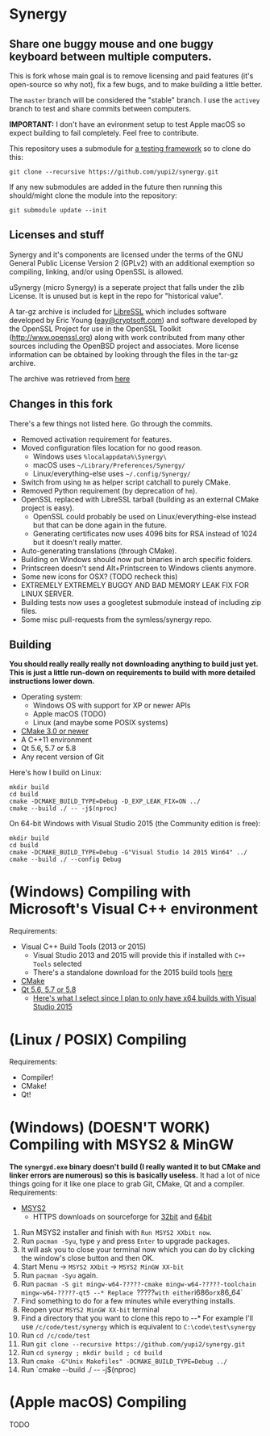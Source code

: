 Synergy
=======
Share one buggy mouse and one buggy keyboard between multiple computers.
---

This is fork whose main goal is to remove licensing and paid features (it's open-source so why not), fix a few bugs, and to make building a little better.

The `master` branch will be considered the "stable" branch. I use the `activey` branch to test and share commits between computers.

**IMPORTANT:** I don't have an evironment setup to test Apple macOS so expect building to fail completely. Feel free to contribute.

This repository uses a submodule for [a testing framework](https://github.com/google/googletest) so to clone do this:
```
git clone --recursive https://github.com/yupi2/synergy.git
```
If any new submodules are added in the future then running this should/might clone the module into the repository:
```
git submodule update --init
```


Licenses and stuff
------------------
Synergy and it's components are licensed under the terms of the GNU General Public License Version 2 (GPLv2) with an additional exemption so compiling, linking, and/or using OpenSSL is allowed.

uSynergy (micro Synergy) is a seperate project that falls under the zlib License. It is unused but is kept in the repo for "historical value".

A tar-gz archive is included for [LibreSSL](https://www.libressl.org/) which includes software developed by Eric Young (eay@cryptsoft.com) and software developed by the OpenSSL Project for use in the OpenSSL Toolkit (http://www.openssl.org) along with work contributed from many other sources including the OpenBSD project and associates. More license information can be obtained by looking through the files in the tar-gz archive.

The archive was retrieved from [here](https://ftp.openbsd.org/pub/OpenBSD/LibreSSL/)


Changes in this fork
--------------------
There's a few things not listed here. Go through the commits.
+ Removed activation requirement for features.
+ Moved configuration files location for no good reason.
  + Windows uses `%localappdata%\Synergy\`
  + macOS uses `~/Library/Preferences/Synergy/`
  + Linux/everything-else uses `~/.config/Synergy/`
+ Switch from using `hm` as helper script catchall to purely CMake.
+ Removed Python requirement (by deprecation of `hm`).
+ OpenSSL replaced with LibreSSL tarball (building as an external CMake project is easy).
  + OpenSSL could probably be used on Linux/everything-else instead but that can be done again in the future.
  + Generating certificates now uses 4096 bits for RSA instead of 1024 but it doesn't really matter.
+ Auto-generating translations (through CMake).
+ Building on Windows should now put binaries in arch specific folders.
+ Printscreen doesn't send Alt+Printscreen to Windows clients anymore.
+ Some new icons for OSX? (TODO recheck this)
+ EXTREMELY EXTREMELY BUGGY AND BAD MEMORY LEAK FIX FOR LINUX SERVER.
+ Building tests now uses a googletest submodule instead of including zip files.
+ Some misc pull-requests from the symless/synergy repo.


Building
--------
**You should really really really not downloading anything to build just yet. This is just a little run-down on requirements to build with more detailed instructions lower down.**

+ Operating system:
  + Windows OS with support for XP or newer APIs
  + Apple macOS (TODO)
  + Linux (and maybe some POSIX systems)
+ [CMake 3.0 or newer](https://cmake.org/)
+ A C++11 environment
+ Qt 5.6, 5.7 or 5.8
+ Any recent version of Git

Here's how I build on Linux:
```
mkdir build
cd build
cmake -DCMAKE_BUILD_TYPE=Debug -D_EXP_LEAK_FIX=ON ../
cmake --build ./ -- -j$(nproc)
```

On 64-bit Windows with Visual Studio 2015 (the Community edition is free):
```
mkdir build
cd build
cmake -DCMAKE_BUILD_TYPE=Debug -G"Visual Studio 14 2015 Win64" ../
cmake --build ./ --config Debug
```


(Windows) Compiling with Microsoft's Visual C++ environment
===========================================================
Requirements:
+ Visual C++ Build Tools (2013 or 2015)
  + Visual Studio 2013 and 2015 will provide this if installed with `C++ Tools` selected
  + There's a standalone download for the 2015 build tools [here](http://landinghub.visualstudio.com/visual-cpp-build-tools)
+ [CMake](https://cmake.org/download/)
+ [Qt 5.6, 5.7 or 5.8](https://www.qt.io/download-open-source/)
  + [Here's what I select since I plan to only have x64 builds with Visual Studio 2015](https://imgur.com/YP6v8rE)




(Linux / POSIX) Compiling
=========================
Requirements:
+ Compiler!
+ CMake!
+ Qt!

(Windows) (**DOESN'T WORK**) Compiling with MSYS2 & MinGW
======================================
**The `synergyd.exe` binary doesn't build (I really wanted it to but CMake and linker errors are numerous) so this is basically useless.** It had a lot of nice things going for it like one place to grab Git, CMake, Qt and a compiler.
Requirements:
+ [MSYS2](http://www.msys2.org/)
  + HTTPS downloads on sourceforge for [32bit](https://sourceforge.net/projects/msys2/files/Base/i686/) and [64bit](https://sourceforge.net/projects/msys2/files/Base/x86_64/)

1.  Run MSYS2 installer and finish with `Run MSYS2 XXbit now`.
2.  Run `pacman -Syu`, type `y` and press `Enter` to upgrade packages.
3.  It will ask you to close your terminal now which you can do by clicking the window's close button and then OK.
4.  Start Menu -> `MSYS2 XXbit` -> `MSYS2 MinGW XX-bit`
5.  Run `pacman -Syu` again.
6.  Run `pacman -S git mingw-w64-?????-cmake mingw-w64-?????-toolchain mingw-w64-?????-qt5
--* Replace `?????` with either `i686` or `x86_64`
7.  Find something to do for a few minutes while everything installs.
8.  Reopen your `MSYS2 MinGW XX-bit` terminal
8.  Find a directory that you want to clone this repo to
--* For example I'll use `/c/code/test/synergy` which is equivalent to `C:\code\test\synergy`
9.  Run `cd /c/code/test`
10. Run `git clone --recursive https://github.com/yupi2/synergy.git`
11. Run `cd synergy ; mkdir build ; cd build`
13. Run `cmake -G"Unix Makefiles" -DCMAKE_BUILD_TYPE=Debug ../`
14. Run `cmake --build ./ -- -j$(nproc)

(Apple macOS) Compiling
=======================
TODO
